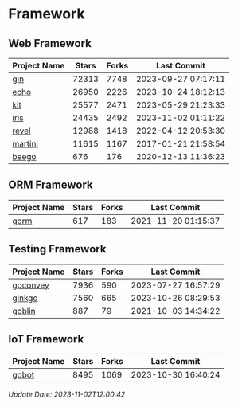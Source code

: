 # Framework

## Web Framework
| Project Name | Stars | Forks | Last Commit |
| ------------ | ----- | ----- | ----------- |
| [gin](https://github.com/gin-gonic/gin) | 72313 | 7748 | 2023-09-27 07:17:11 |
| [echo](https://github.com/labstack/echo) | 26950 | 2226 | 2023-10-24 18:12:13 |
| [kit](https://github.com/go-kit/kit) | 25577 | 2471 | 2023-05-29 21:23:33 |
| [iris](https://github.com/kataras/iris) | 24435 | 2492 | 2023-11-02 01:11:22 |
| [revel](https://github.com/revel/revel) | 12988 | 1418 | 2022-04-12 20:53:30 |
| [martini](https://github.com/go-martini/martini) | 11615 | 1167 | 2017-01-21 21:58:54 |
| [beego](https://github.com/astaxie/beego) | 676 | 176 | 2020-12-13 11:36:23 |

## ORM Framework
| Project Name | Stars | Forks | Last Commit |
| ------------ | ----- | ----- | ----------- |
| [gorm](https://github.com/jinzhu/gorm) | 617 | 183 | 2021-11-20 01:15:37 |

## Testing Framework
| Project Name | Stars | Forks | Last Commit |
| ------------ | ----- | ----- | ----------- |
| [goconvey](https://github.com/smartystreets/goconvey) | 7936 | 590 | 2023-07-27 16:57:29 |
| [ginkgo](https://github.com/onsi/ginkgo) | 7560 | 665 | 2023-10-26 08:29:53 |
| [goblin](https://github.com/franela/goblin) | 887 | 79 | 2021-10-03 14:34:22 |

## IoT Framework
| Project Name | Stars | Forks | Last Commit |
| ------------ | ----- | ----- | ----------- |
| [gobot](https://github.com/hybridgroup/gobot) | 8495 | 1069 | 2023-10-30 16:40:24 |

*Update Date: 2023-11-02T12:00:42*